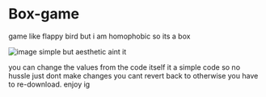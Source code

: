 # Box-game
game like flappy bird but i am homophobic so its a box



![image](https://user-images.githubusercontent.com/70959343/192765405-b1931e35-b7a0-4eb7-bcdd-bf02c6c46453.png)
simple but aesthetic aint it

you can change the values from the code itself 
it a simple code so no hussle 
just dont make changes you cant revert back to otherwise you have to re-download.
enjoy ig 
